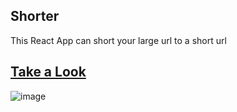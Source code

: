## Shorter

This React App can short your large url to a short url

## <a href="https://jmcampos.dev" target="_blanck">Take a Look</a>
![image](https://user-images.githubusercontent.com/108521775/223844915-c492aac4-b2d1-4cea-a9f6-0a642d0b0e36.png)


